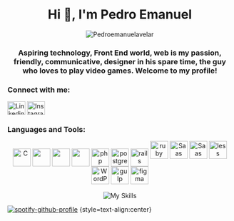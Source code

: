 

<!--
**Pedroemanuelavelar/Pedroemanuelavelar** is a ✨ _special_ ✨ repository because its `README.md` (this file) appears on your GitHub profile.

Here are some ideas to get you started:

- 🔭 I’m currently working on ...
- 🌱 I’m currently learning ...
- 👯 I’m looking to collaborate on ...
- 🤔 I’m looking for help with ...
- 💬 Ask me about ...
- 📫 How to reach me: ...
- 😄 Pronouns: ...
- ⚡ Fun fact: ...
-->
<h1 align="center">Hi 👋, I'm Pedro Emanuel</h1>

<p align="center"> <img src="https://komarev.com/ghpvc/?username=Pedroemanuelavelar" alt="Pedroemanuelavelar" /> </p>

<h3 align="center">Aspiring technology, Front End world, web is my passion, friendly, communicative, designer in his spare time, the guy who loves to play video games.  Welcome to my profile!</h3>



<p align="center">
<h3 align="left">Connect with me:</h3>
<a href="https://linkedin.com/in/pedro-emanuel" target="blank"><img align="center" src="https://cdn.jsdelivr.net/npm/simple-icons@3.0.1/icons/linkedin.svg" alt="Linkedin Pedro Emanuel" height="30" width="40" /></a>
<a href="https://www.instagram.com/pedroo_avelar/" target="blank"><img align="center" src="https://cdn.jsdelivr.net/npm/simple-icons@3.0.1/icons/instagram.svg" alt="Instagram Pedro Emanuel" height="30" width="40" /></a>
</p>

<h3 align="left">Languages and Tools:</h3>
<p align="center"> 
     <a>
          <img align="center" src="https://icongr.am/devicon/c-original.svg?size=62&color=currentColor" alt="C" width="40" heigth="40"/>
          <img align="center" src="https://icongr.am/devicon/css3-original-wordmark.svg?size=40&color=currentColor" alt"CSS3" width="40" heigth="40"/>
          <img align="center" src="https://icongr.am/devicon/html5-original-wordmark.svg?size=40&color=currentColor" alt"HTML5" width="40" heigth="40"/>
          <img align="center" src="https://icongr.am/devicon/javascript-original.svg?size=40&color=currentColor" alt"JavaScript" width="40" heigth="40"/>
          <img align="center" src="https://icongr.am/devicon/php-original.svg?size=128&color=currentColor" alt="php" width="40" heigth="40"/>
          <img align="center" src="https://icongr.am/devicon/postgresql-original-wordmark.svg?size=128&color=currentColor" alt="postgresql" width="40" heigth="40"/>
          <img align="center" src="https://icongr.am/devicon/rails-original-wordmark.svg?size=128&color=currentColor" alt="rails" width="40" heigth="40"/>
          <img src="https://icongr.am/devicon/ruby-original-wordmark.svg?size=128&color=currentColor" alt="ruby" width="40" heigth="40"/>
          <img src="https://icongr.am/devicon/sass-original.svg?size=128&color=currentColor" alt="Saas" width="40" heigth="40"/>
          <img src="https://icongr.am/devicon/wordpress-plain-wordmark.svg?size=128&color=currentColor" alt="Saas" width="40" heigth="40"/>
          <img src="https://icongr.am/devicon/less-plain-wordmark.svg?size=128&color=currentColor" alt="less" width="40" heigth="40"/>
          <img src="https://icongr.am/devicon/wordpress-plain-wordmark.svg?size=128&color=currentColor" alt="WordPress" width="40" heigth="40"/>
          <img src="https://cdn.iconscout.com/icon/free/png-256/gulp-226000.png" alt="gulp" width="40" heigth="40"/>
          <img src="https://www.vectorlogo.zone/logos/figma/figma-icon.svg" alt="figma" width="40" height="40"/>
     </a>

<p align="center"><img align="center" src="https://github-readme-stats.vercel.app/api/top-langs/?username=Pedroemanuelavelar&layout=compact" alt="My Skills" /></p>

[![spotify-github-profile](https://spotify-github-profile.vercel.app/api/view?uid=12161358288&cover_image=false)](https://github.com/kittinan/spotify-github-profile) {style=text-align:center}
 


